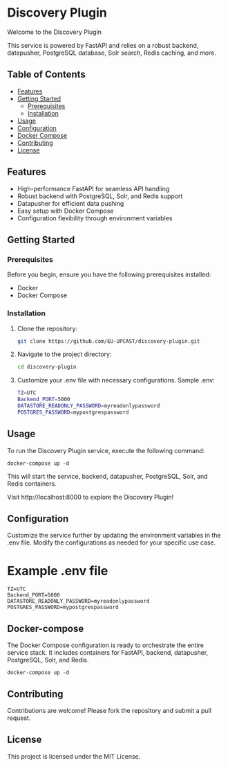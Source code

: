 # Discovery Plugin

Welcome to the Discovery Plugin

This service is powered by FastAPI and relies on a robust backend, datapusher, PostgreSQL database, Solr search, Redis caching, and more.

## Table of Contents

- [Features](#features)
- [Getting Started](#getting-started)
  - [Prerequisites](#prerequisites)
  - [Installation](#installation)
- [Usage](#usage)
- [Configuration](#configuration)
- [Docker Compose](#docker-compose)
- [Contributing](#contributing)
- [License](#license)

## Features

- High-performance FastAPI for seamless API handling
- Robust backend with PostgreSQL, Solr, and Redis support
- Datapusher for efficient data pushing
- Easy setup with Docker Compose
- Configuration flexibility through environment variables

## Getting Started

### Prerequisites

Before you begin, ensure you have the following prerequisites installed:

- Docker
- Docker Compose

### Installation

1. Clone the repository:

   ```bash
   git clone https://github.com/EU-UPCAST/discovery-plugin.git
   
2. Navigate to the project directory:

    ```bash
    cd discovery-plugin

3. Customize your .env file with necessary configurations. Sample .env:

    ```bash
    TZ=UTC
    Backend_PORT=5000
    DATASTORE_READONLY_PASSWORD=myreadonlypassword
    POSTGRES_PASSWORD=mypostgrespassword

## Usage
To run the Discovery Plugin service, execute the following command:


    docker-compose up -d

This will start the service, backend, datapusher, PostgreSQL, Solr, and Redis containers.

Visit http://localhost:8000 to explore the Discovery Plugin!

## Configuration

Customize the service further by updating the environment variables in the .env file. Modify the configurations as needed for your specific use case.

# Example .env file

 
    TZ=UTC
    Backend_PORT=5000
    DATASTORE_READONLY_PASSWORD=myreadonlypassword
    POSTGRES_PASSWORD=mypostgrespassword

## Docker-compose

The Docker Compose configuration is ready to orchestrate the entire service stack. It includes containers for FastAPI, backend, datapusher, PostgreSQL, Solr, and Redis.


    docker-compose up -d

## Contributing

Contributions are welcome! Please fork the repository and submit a pull request.


## License

This project is licensed under the MIT License.
